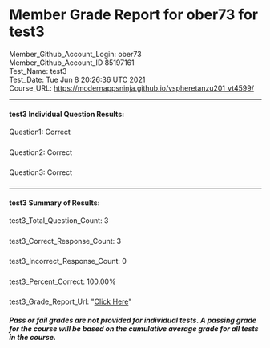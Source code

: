 # Member Grade Report for ober73 for test3  
   
Member_Github_Account_Login: ober73  
Member_Github_Account_ID 85197161  
Test_Name: test3  
Test_Date: Tue Jun  8 20:26:36 UTC 2021  
Course_URL: https://modernappsninja.github.io/vspheretanzu201_vt4599/  
   
---  
#### test3 Individual Question Results:  
Question1: Correct  
#####  
Question2: Correct  
#####  
Question3: Correct  
#####  
---  
#### test3 Summary of Results:  
test3_Total_Question_Count: 3  
#####  
test3_Correct_Response_Count: 3  
#####  
test3_Incorrect_Response_Count: 0  
#####  
test3_Percent_Correct: 100.00%  
#####  
test3_Grade_Report_Url: "[Click Here](https://github.com/modernappsninjas/ober73/blob/main/static/userdata/courses/vspheretanzu201_vt4599/grade_report.pr184.test3.md)"
##### Pass or fail grades are not provided for individual tests. A passing grade for the course will be based on the cumulative average grade for all tests in the course.  

